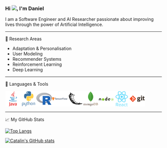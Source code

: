 ### Hi <img src="https://raw.githubusercontent.com/MartinHeinz/MartinHeinz/master/wave.gif" width="30px">, I'm Daniel

I am a Software Engineer and AI Researcher passionate about improving lives through the power of Artificial Intelligence.

---

📘 Research Areas

* Adaptation & Personalisation
* User Modeling
* Recommender Systems
* Reinforcement Learning
* Deep Learning

---

🧰 Languages & Tools

<img src="https://github.com/devicons/devicon/blob/master/icons/java/java-original-wordmark.svg" alt="Java" width="50" height="50"/><img src="https://github.com/devicons/devicon/blob/master/icons/python/python-original-wordmark.svg" alt="Python" width="50" height="50"/><img src="https://github.com/devicons/devicon/blob/master/icons/r/r-original.svg" alt="R" width="50" height="50"/><img src="https://github.com/devicons/devicon/blob/master/icons/tensorflow/tensorflow-original-wordmark.svg" alt="Tensorflow" width="50" height="50"/><img src="https://github.com/devicons/devicon/blob/master/icons/flask/flask-original.svg" alt="Flask" width="50" height="50"/><img src="https://github.com/devicons/devicon/blob/master/icons/mongodb/mongodb-original-wordmark.svg" alt="MongoDB" width="50" height="50"/><img src="https://github.com/devicons/devicon/blob/master/icons/nodejs/nodejs-original-wordmark.svg" alt="Node" width="50" height="50"/><img src="https://github.com/devicons/devicon/blob/master/icons/react/react-original-wordmark.svg" alt="React" width="50" height="50"/><img src="https://github.com/devicons/devicon/blob/master/icons/git/git-original-wordmark.svg" alt="git" width="50" height="50"/>

---

📈 My GitHub Stats

[![Top Langs](https://github-readme-stats.vercel.app/api/top-langs/?username=httpdaniel&hide=html,css,shaderlab,hlsl,c%23,jupyter%20notebook&theme=calm)](https://github.com/anuraghazra/github-readme-stats)

[![Catalin's GitHub stats](https://github-readme-stats.vercel.app/api?username=httpdaniel&theme=calm)](https://github.com/anuraghazra/github-readme-stats)
